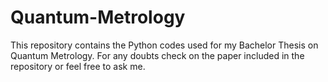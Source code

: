 # Quantum-Metrology
This repository contains the Python codes used for my Bachelor Thesis on Quantum Metrology. For any doubts check on the paper included in the repository or feel free to ask me.
